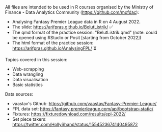 All files are intended to be used in R courses organised by the Ministry of Finance - Data Analytics Community (https://github.com/mofdac):
- Analysing Fantasy Premier League data in R on 4 August 2022.
- The slide: https://arifpras.github.io/BelutListrik/ :white_check_mark:
- The qmd format of the practice session: "BelutListrik.qmd" (note: could be opened using RStudio or Posit [starting from October 2022])
- The html format of the practice session: https://arifpras.github.io/AnalysingFPL/ :hourglass_flowing_sand:

Topics covered in this session:
- Web-scrapping
- Data wrangling
- Data visualisation
- Basic statistics

Data sources:
- vaastav's Github: https://github.com/vaastav/Fantasy-Premier-League/
- FPL data set: https://fantasy.premierleague.com/api/bootstrap-static/
- Fixtures: https://fixturedownload.com/results/epl-2022/
- Set piece takers: https://twitter.com/HollyShand/status/1554523674140495872
